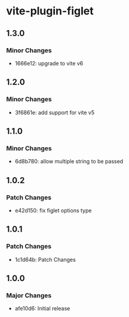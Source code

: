 # vite-plugin-figlet

## 1.3.0

### Minor Changes

- 1666e12: upgrade to vite v6

## 1.2.0

### Minor Changes

- 3f6861e: add support for vite v5

## 1.1.0

### Minor Changes

- 6d8b780: allow multiple string to be passed

## 1.0.2

### Patch Changes

- e42d150: fix figlet options type

## 1.0.1

### Patch Changes

- 1c1d64b: Patch Changes

## 1.0.0

### Major Changes

- afe10d6: Initial release
